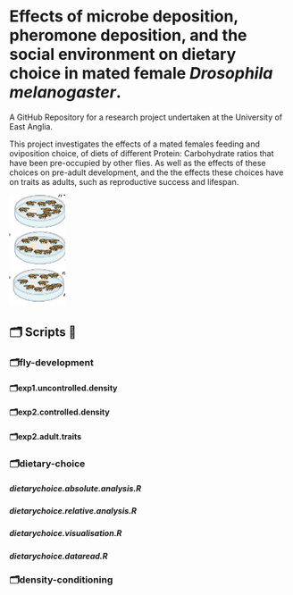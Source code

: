 
# Effects of microbe deposition, pheromone deposition, and the social environment on dietary choice in mated female *Drosophila melanogaster*.

A GitHub Repository for a research project undertaken at the University of East Anglia. 

This project investigates the effects of a mated females feeding and oviposition choice, of diets of different
Protein: Carbohydrate ratios that have been pre-occupied by other flies. As well as the effects of these choices on
pre-adult development, and the the effects these choices have on traits as adults, such as reproductive success and 
lifespan. 

<img title="droso pic" alt="drosopAlt text" src="images/dietarychoice.png" width=100 height=200>


## 🗂 Scripts 📜

### 🗂️fly-development

#### 🗂exp1.uncontrolled.density

#### 🗂exp2.controlled.density

#### 🗂exp2.adult.traits


### 🗂️dietary-choice

##### dietarychoice.absolute.analysis.R

##### dietarychoice.relative.analysis.R

##### dietarychoice.visualisation.R

##### dietarychoice.dataread.R






### 🗂️density-conditioning